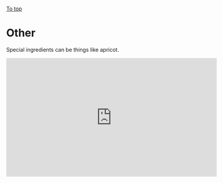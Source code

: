 [To top](#sub-content "top")
# Other

Special ingredients can be things like apricot.
<iframe width="560" height="315" src="http://www.youtube.com/embed/tMiEgT0gpSI" frameborder="0" allowfullscreen></iframe>
